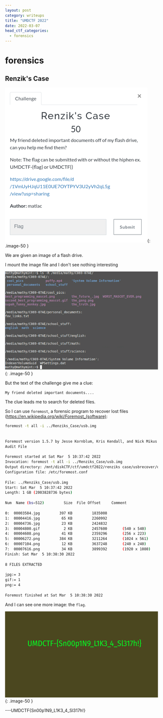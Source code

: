 ```yaml
---
layout: post
category: writeups
title: "UMDCTF 2022"
date: 2022-03-07
head_ctf_categories:
  - forensics
---
```

# forensics

## Renzik's Case

![blue](/assets/img/UMDCTF_2022/rezinksCase.png){: .image-50 }


We are given an image of a flash drive.

I mount the image file and I don't see nothing interesting

![blue](/assets/img/UMDCTF_2022/listRezinkscase.png){: .image-50 }

But the text of the challenge give me a clue:

`My friend deleted important documents....`

The clue leads me to search for deleted files.


So I can use `foremost`, a forensic program to recover lost files (https://en.wikipedia.org/wiki/Foremost_(software):

```bash
foremost -t all -i ../Renziks_Case/usb.img 


Foremost version 1.5.7 by Jesse Kornblum, Kris Kendall, and Nick Mikus
Audit File

Foremost started at Sat Mar  5 10:37:42 2022
Invocation: foremost -t all -i ../Renziks_Case/usb.img 
Output directory: /mnt/diskCTF/ctf/umdctf2022/renziks case/usbrecover/output
Configuration file: /etc/foremost.conf

File: ../Renziks_Case/usb.img
Start: Sat Mar  5 10:37:42 2022
Length: 1 GB (2003828736 bytes)
 
Num	 Name (bs=512)	       Size	 File Offset	 Comment 

0:	00003584.jpg 	     397 KB 	    1835008
1:	00004416.jpg 	      65 KB 	    2260992
2:	00004736.jpg 	      23 KB 	    2424832
3:	00004800.gif 	       2 KB 	    2457600 	  (540 x 540)
4:	00004608.png 	      41 KB 	    2359296 	  (256 x 223)
5:	00006272.png 	     384 KB 	    3211264 	  (1024 x 561)
6:	00007104.png 	      12 KB 	    3637248 	  (240 x 240)
7:	00007616.png 	      34 KB 	    3899392 	  (1920 x 1080)
Finish: Sat Mar  5 10:38:30 2022

8 FILES EXTRACTED
	
jpg:= 3
gif:= 1
png:= 4

Foremost finished at Sat Mar  5 10:38:30 2022
```

And I can see one more image: the `flag`.


![blue](/assets/img/UMDCTF_2022/00007616.png){: .image-50 }

---UMDCTF{Sn00p1N9_L1K3_4_Sl317h!}
